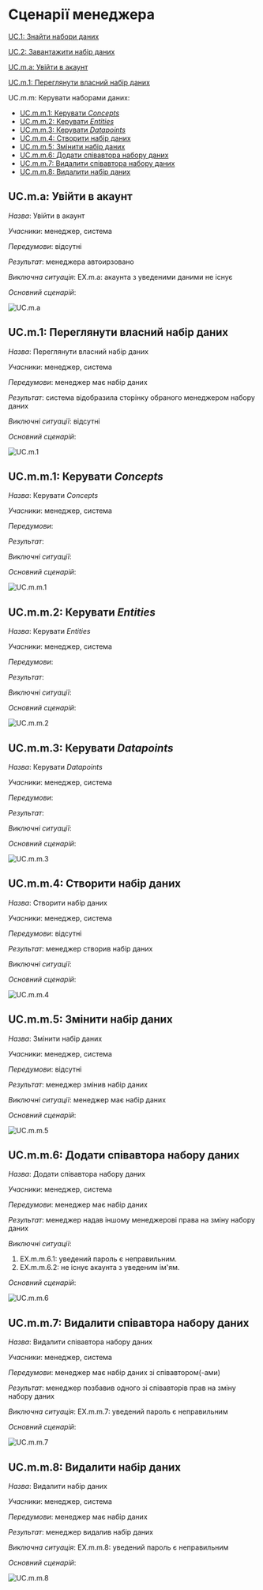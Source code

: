# Сценарії менеджера

[UC.1: Знайти набори даних](Common%20use%20cases.md#UC.1)

[UC.2: Завантажити набір даних](Common%20use%20cases.md#UC.2)

[UC.m.a: Увійти в акаунт](#UC.m.a)

[UC.m.1: Переглянути власний набір даних](#UC.m.1)

UC.m.m: Керувати наборами даних:
  * [UC.m.m.1: Керувати <i>Concepts</i>](#UC.m.m.1)
  * [UC.m.m.2: Керувати <i>Entities</i>](#UC.m.m.2)
  * [UC.m.m.3: Керувати <i>Datapoints</i>](#UC.m.m.3)
  * [UC.m.m.4: Створити набір даних](#UC.m.m.4)
  * [UC.m.m.5: Змінити набір даних](#UC.m.m.5)
  * [UC.m.m.6: Додати співавтора набору даних](#UC.m.m.6)
  * [UC.m.m.7: Видалити співавтора набору даних](#UC.m.m.7)
  * [UC.m.m.8: Видалити набір даних](#UC.m.m.8)

## <a name="UC.m.a">UC.m.a: Увійти в акаунт</a>

*Назва*: Увійти в акаунт

*Учасники*: менеджер, система

*Передумови*: відсутні

*Результат*: менеджера автоирзовано

*Виключна ситуація*: EX.m.a: акаунта з уведеними даними не існує

*Основний сценарій*:

![UC.m.a](http://www.plantuml.com/plantuml/png/bLF1RjD04BtdArRb04YeZNgfX2EhGk8VkCQq1WlQ8DVSSWXnM_M00A6gbX0LWlx0rhZ1k5xp2sz-WI_XCKgCWuA0ZPBCxiwyD--DTliW6SR9yxsdlPxX6kCzhk3uBJ33bKp6UgvBCxrV-nj1i3CCmxiuXvKfIdc1Yj6fORqrZ1qQV4CbgK4kHzmK6XfOJKpXPEejU3-2038bSmqxxh24_PyVPK6X-0nopNHAUoXdYdVC_wzmv913D391BQdNulnLNYidWsNR3N9YlVe_kXRi5Y_hc_9wIIli7KDaozm6r_Bojf4pDGi5lIjnhUeaa-pVNSbOopvOFs-MdSi9-Ih3droLidCUPcqnAlBNk6IXWmgHJETo2Oilx0a50qVgeywuzqV9hecZHuyJiczjBSvrqTO6CmeeIMdD8F07aN__mVhU-d2m4Vc3ZS1lytVtTnHhXPWteD7gPSa-Kif1lJmlM6z5tLigAT1G4HCmKnlre6Pu0ZfZwA8Yg-QgCodaMgm3ryWn-epcjybvVteVUjnv8wDdcchcLeKZIetRUpfpBuuUFZbOiWJd-8GBN9WrlCC77A-rDzoNad4stoUdPhE_sU_DBLm0zxQvuVFz0G00)

## <a name="UC.m.1">UC.m.1: Переглянути власний набір даних</a>

*Назва*: Переглянути власний набір даних

*Учасники*: менеджер, система  

*Передумови*: менеджер має набір даних

*Результат*: система відобразила сторінку обраного менеджером набору даних

*Виключні ситуації*: відсутні

*Основний сценарій*:

![UC.m.1](http://www.plantuml.com/plantuml/png/ZLHBRjfG59spYgTqYbIK8KGewcVOKLS0mRHM6niHTn29WGjDHXMLAfH8LJzgim7ZbDYbDcpXt2rq9JqNqmUkKb97ZjwxdtFEFLmuF0bQ_U3LySjAnV0Pu2DcoFb-nmrc4WuONp-hoiRcVg_TxhIwtJe-8P8XKdcDEKyJm_x8y9nZWINcCZA8vOA82qmbHAJ8JERopcAnDyP2BkLirOqfBo5xOiEs23dHpzRK0tnLBZBEa24QR0dgrlIlZiyo94-AJ4QKGvXStYYWrikvNCZO834aYP0WtQAmK5YoUh6bfLHca9LTGjIuHSRxyj3gZGwwLFaCp_yQrGBi9D9n4ifdoJNVd_9MVPQnxRvbt8cCxKHpCjyeEdxK2m49OWMeblXbg373V-gqoid9n4z8gJFbG5fbsawJDMp_xaswUtEcXLk5oBL9d2BSlG1tEy-EmkgyMCha7_CVkCs7ldVaz8AJW_jkiwg1nrxW1gwp2Jng1QsUxtf5JQdvYHEqEapRsgUddk-T7gygZPMLytHTMZ8PDVxdQ-ZtrcLzzzdpm7HzFt3w6m7jveE-U_I2REscZTBgRxZ2bTd31tp1-PxDy9xA9MBpAvoO_Tf-RPLnlCuVuCeXB_o5-0q0)

## <a name="UC.m.m.1">UC.m.m.1: Керувати <i>Concepts</i></a>

*Назва*: Керувати <i>Concepts</i>

*Учасники*: менеджер, система

*Передумови*:

*Результат*:

*Виключні ситуації*:

*Основний сценарій*:

![UC.m.m.1]()

## <a name="UC.m.m.2">UC.m.m.2: Керувати <i>Entities</i></a>

*Назва*: Керувати <i>Entities</i>

*Учасники*: менеджер, система

*Передумови*:

*Результат*:

*Виключні ситуації*:

*Основний сценарій*:

![UC.m.m.2]()

## <a name="UC.m.m.3">UC.m.m.3: Керувати <i>Datapoints</i></a>

*Назва*: Керувати <i>Datapoints</i>

*Учасники*: менеджер, система

*Передумови*:

*Результат*:

*Виключні ситуації*:

*Основний сценарій*:

![UC.m.m.3]()

## <a name="UC.m.m.4">UC.m.m.4: Створити набір даних</a>

*Назва*: Створити набір даних

*Учасники*: менеджер, система  

*Передумови*: відсутні

*Результат*: менеджер створив набір даних

*Виключні ситуації*:

*Основний сценарій*:

![UC.m.m.4]()

## <a name="UC.m.m.5">UC.m.m.5: Змінити набір даних</a>

*Назва*: Змінити набір даних

*Учасники*: менеджер, система  

*Передумови*: відсутні

*Результат*: менеджер змінив набір даних  

*Виключні ситуації*: менеджер має набір даних

*Основний сценарій*:

![UC.m.m.5]()

## <a name="UC.m.m.6">UC.m.m.6: Додати співавтора набору даних</a>

*Назва*: Додати співавтора набору даних

*Учасники*: менеджер, система

*Передумови*: менеджер має набір даних

*Результат*: менеджер надав іншому менеджерові права на зміну набору даних

*Виключні ситуації*:
  1. EX.m.m.6.1: уведений пароль є неправильним.
  2. EX.m.m.6.2: не існує акаунта з уведеним ім'ям.

*Основний сценарій*:

![UC.m.m.6](http://www.plantuml.com/plantuml/png/jLL1RjDG4Dtd55zbmOeqP46b9eeg9Ex0jg4DHD06fM6NXOcX4b9495GvKaL19HVuCGrn4yU-mimLE0blVXp_k3KYHM3BYZt-yzwycUUVlPFEVhlpvkXLeQ1mTEapJMY1wuf-q8ITBkB9OLPMxFEzUlrWlz7OfGlItAE0tz8CTsSA-LhXVa4HnJHZDqq1QeHBuzM21mePCNla8-038MA7T6LLoAKW8ZgXa7HtZRPHadENXaYBiQZ7hf36u7O0F-S-UF0piBJ2SWKiNoGjfIKb8EpniF97zLRj22WYGeZx6ThDI_ygu7ZjWzpXWPJlunHUuG_eEit9wZATZQLFM1v832ey8KlfvJXkTGvLk_dyHGUSEpk8smCQ8wYR8zq7MhLUgpPhJvuMZt0-AZwiRZThrUrwBSqvF3umU3aoC7YPfkc-L4YJfFDPEMRK7eNom9vLferVN0Hx8Yj4u9h6c6OFeJu0lrDaLuVPqP1-a6kVDE5l9ogLtkV1_oflKujyuHuI0WgNxfug6WDeIe5AFg20tqkj2tudq0B3fx32ntNNmpSA57DSCuCNcN6uIWOd3aGDxWsbDdzA-gOlmrLxA2p-4x-Lx-AtJxAbeAt9eDoa9-pUkIU-A1Q1WYY3LER6JnxoHcSn8hZ0oQPg6iigTYkvNpkG0IURNqXp-TxJGko6-7lcFCnBYfUe_44-mCs0RhL12ZT9xDbjHIjWHW9uIwe5M9ESup3Z50IDnqLrPPE_bzRhPDdIIOqMND1EtyCuZzlDPozFCcwX2_f68ngfBJf7eq-tx9jpq0_9Lp-TCrKkbKk5bRiIuC8U7l3Fzmi0)

## <a name="UC.m.m.7">UC.m.m.7: Видалити співавтора набору даних</a>

*Назва*: Видалити співавтора набору даних

*Учасники*: менеджер, система

*Передумови*: менеджер має набір даних зі співавтором(-ами)

*Результат*: менеджер позбавив одного зі співавторів прав на зміну набору даних

*Виключна ситуація*: EX.m.m.7: уведений пароль є неправильним

*Основний сценарій*:

![UC.m.m.7](http://www.plantuml.com/plantuml/png/bLN1RjD04BtdArRbm8r6lKIgewX2uX-uDhI12DgWDDno20bKGgg8X2f7gbfGwGziJDoaIRpvXTbVu4juCyHhkpYjiTNANi--D_FcpMRlfBFVxdmuUbSgALnTkgIG8lnDw9P2s-lAkbmIwINlJ-hrW_r6OvUkIDi-pUn7ckFfN66_LdYEoD2AvdRWjb1WVI0R6jiUQMP0K6I72djN-1HWCG2MiJr-4oGQo-l0YpEyPYe4XRGatKtbqoZplKlVRH_mCrhQ0RAnFXW-CGR7srFhsw-AfWgucgOqKpJ1GmJGpufMY38ESKDMBdyky1UPl3Gp2NsxLpL44cpHpD1y0v43Uf2GQq7qygaTqbAHbYOCA0AELlmlLGvq2Bb2KG2XToo-449GwtFJ3Dt6D9xR-QWtYdi17g2PIBw8kv_KAS5ZqKYAvHRcYbFS32FI8dHVp817pGBGmfvnunTfTcQP02iGaIOfUsBPjoEG5jRX1YW60Knybg4jdleFoIFaeK7DGqu_m0rUuP_HdTkJ9bZBo5RM8ZRMK8NFP8wUh-DMvr2rcw_VTC1PgSYw0xmK9oomFG1QjLwhDcilNZuxmbsfRZThrUrwpUquF3uGj3plnzsE2vZps2LUpcbloh8qjRv4o5V_mJ5qcxBJ4OYZ12YPTE_HOsFJ2H6AR-SIQzWUwUDDquGx1gK7HKlrSXjlt4cvZ9MJeoapFV-DUmqT1Tb-uU4i3dR_O1ISgUWJ97FiFAU0RpZxeZtwHrHkWyAYJ0Yhu1NvVMgzNuVzDNMZ1KkstNTu-7cx-UhjISQwT4K_CQqtQeik8FpfLlBb0lGZLFExTwvsoZlbKcprDN1f3o_uwVm3)

## <a name="UC.m.m.8">UC.m.m.8: Видалити набір даних</a>

*Назва*: Видалити набір даних

*Учасники*: менеджер, система

*Передумови*: менеджер має набір даних

*Результат*: менеджер видалив набір даних

*Виключна ситуація*: EX.m.m.8: уведений пароль є неправильним

*Основний сценарій*:

![UC.m.m.8]()
